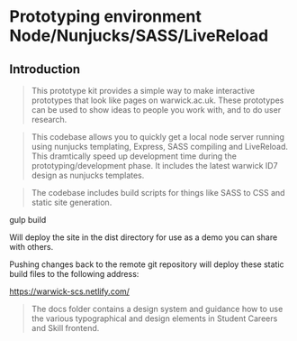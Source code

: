 
# Prototyping environment Node/Nunjucks/SASS/LiveReload

## Introduction

> This prototype kit provides a simple way to make interactive prototypes that look like pages on warwick.ac.uk. These prototypes can be used to show ideas to people you work with, and to do user research.

> This codebase allows you to quickly get a local node server running using nunjucks templating, Express, SASS compiling and LiveReload. This dramtically speed up development time during the prototyping/development phase. It includes the latest warwick ID7 design as nunjucks templates.

> The codebase includes build scripts for things like SASS to CSS and static site generation.

  gulp build

Will deploy the site in the dist directory for use as a demo you can share with others.

Pushing changes back to the remote git repository will deploy these static build files to the following address:

https://warwick-scs.netlify.com/



> The docs folder contains a design system and guidance how to use the various typographical and design elements in Student Careers and Skill frontend.
